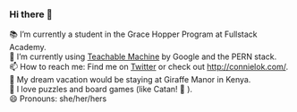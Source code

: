 ### Hi there 👋

📚 I’m currently a student in the Grace Hopper Program at Fullstack Academy. <br>
🤖 I’m currently using [Teachable Machine](https://teachablemachine.withgoogle.com/) by Google and the PERN stack. <br>
📫 How to reach me: Find me on [Twitter](https://twitter.com/likeclokwork) or check out http://connielok.com/. <br>
🦒 My dream vacation would be staying at Giraffe Manor in Kenya. <br>
🧩 I love puzzles and board games (like Catan! 🐑 ). <br>
😄 Pronouns: she/her/hers <br>


<!--
**connielok/connielok** is a ✨ _special_ ✨ repository because its `README.md` (this file) appears on your GitHub profile.

Here are some ideas to get you started:

- 🔭 I’m currently working on ...
- 🌱 I’m currently learning ...
- 👯 I’m looking to collaborate on ...
- 🤔 I’m looking for help with ...
- 💬 Ask me about ...
- 📫 How to reach me: ...
- 😄 Pronouns: ...
- ⚡ Fun fact: ...
-->
